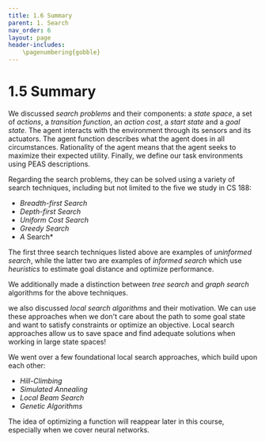```yaml
---
title: 1.6 Summary
parent: 1. Search
nav_order: 6
layout: page
header-includes:
    \pagenumbering{gobble}
---
```


# 1.5 Summary

We discussed *search problems* and their components: a *state space*, a set of *actions*, a *transition function*, an *action cost*, a *start state* and a *goal state*. The agent interacts with the environment through its sensors and its actuators. The agent function describes what the agent does in all circumstances. Rationality of the agent means that the agent seeks to maximize their expected utility. Finally, we define our task environments using PEAS descriptions.

Regarding the search problems, they can be solved using a variety of search techniques, including but not limited to the five we study in CS 188:

- *Breadth-first Search*
- *Depth-first Search*
- *Uniform Cost Search*
- *Greedy Search*
- *A* Search*

The first three search techniques listed above are examples of *uninformed search*, while the latter two are examples of *informed search* which use *heuristics* to estimate goal distance and optimize performance.

We additionally made a distinction between *tree search* and *graph search* algorithms for the above techniques.

we also discussed *local search algorithms* and their motivation. We can use these approaches when we don't care about the path to some goal state and want to satisfy constraints or optimize an objective. Local search approaches allow us to save space and find adequate solutions when working in large state spaces!

We went over a few foundational local search approaches, which build upon each other:

- *Hill-Climbing*
- *Simulated Annealing*
- *Local Beam Search*
- *Genetic Algorithms*

The idea of optimizing a function will reappear later in this course, especially when we cover neural networks.
